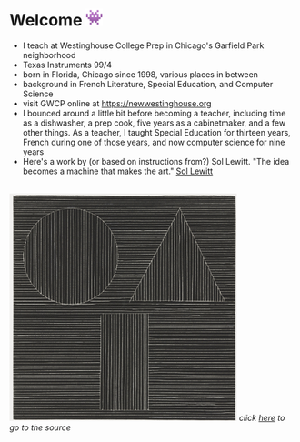 # Welcome <img src="alien.png" alt="alien emoji" width="30" height="30">	

* I teach at Westinghouse College Prep in Chicago's Garfield Park neighborhood
* Texas Instruments 99/4
* born in Florida, Chicago since 1998, various places in between
* background in French Literature, Special Education, and Computer Science
* visit GWCP online at https://newwestinghouse.org
* I bounced around a little bit before becoming a teacher, including time as a dishwasher, a prep cook, five years as a cabinetmaker, and a few other things. As a teacher, I taught Special Education for thirteen years, French during one of those years, and now computer science for nine years
* Here's a work by (or based on instructions from?) Sol Lewitt. "The idea becomes a machine that makes the art." <a href="https://www.guggenheim.org/teaching-materials/singular-forms-sometimes-repeated-art-from-1951-to-the-present/sol-lewitt-1928-2007#:~:text=a%20perfunctory%20affair.-,The%20idea,-becomes%20a%20machine">Sol Lewitt</a>
<br>
<img src="sl2.png" alt="from Sol Lewitt" width="400" height ="400">
<em>click <a href="https://www.moma.org/collection/works/17626">here</a> to go to the source<em>